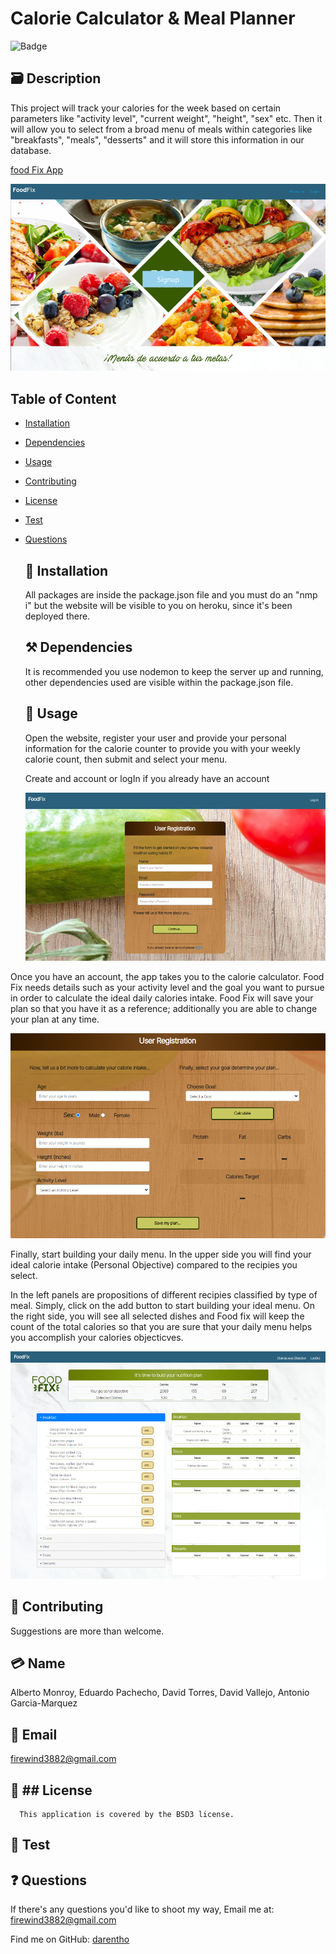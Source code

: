 # Calorie Calculator & Meal Planner

  ![Badge](https://img.shields.io/badge/License-BSD3-blue.svg)

  ## 🗃️ Description  
  This project will track your calories for the week based on certain parameters like "activity level", "current weight", "height", "sex" etc. Then it will allow you to select from a broad menu of meals within categories like "breakfasts", "meals", "desserts" and it will store this information in our database. 

  [food Fix App](https://food-fix-app.herokuapp.com/)  
  

  ![Food Fix Front Page](./public/images/readme/frontPage.png)

  ## Table of Content
- [Installation](#Installation)
- [Dependencies](#Dependencies)
- [Usage](#Usage)
- [Contributing](#Contributing)
- [License](#license)
- [Test](#Test)
- [Questions](#Questions)

  ## 💽 Installation 
  All packages are inside the package.json file and you must do an "nmp i" but the website will be visible to you on heroku, since it's been deployed there. 

  ## ⚒️ Dependencies 
  It is recommended you use nodemon to keep the server up and running, other dependencies used are visible within the package.json file. 

  ## 🦮 Usage 
  Open the website, register your user and provide your personal information for the calorie counter to provide you with your weekly calorie count, then submit and select your menu.

  Create and account or logIn if you already have an account

  ![Sign in](./public/images/readme/signUp.png)

  
Once you have an account, the app takes you to the calorie calculator. Food Fix needs details such as your activity level and the goal you want to pursue in order to calculate the ideal daily calories intake. Food Fix will save your plan so that you have it as a reference; additionally you are able to change your plan at any time.  

![Calorie Calculator](./public/images/readme/calorieCalculator.png)

  
Finally, start building your daily menu. In the upper side you will find your ideal calorie intake (Personal Objective) compared to the recipies you select.  

In the left panels are propositions of different recipies classified by type of meal. Simply, click on the add button to start building your ideal menu. On the right side, you will see all selected dishes and Food fix will keep the count of the total calories so that you are sure that your daily menu helps you accomplish your calories objecticves.  

![Menu Builder](./public/images/readme/menuBuilder.png)
  


  ## 🤝 Contributing 
  Suggestions are more than welcome. 

  ## 💳 Name 
  Alberto Monroy, Eduardo Pachecho, David Torres, David Vallejo, Antonio Garcia-Marquez

  ## 📧 Email 
  firewind3882@gmail.com

  ## 🔐 ## License
      This application is covered by the BSD3 license.

  ## 🧪 Test 
  

  

  ## ❓ Questions

If there's any questions you'd like to shoot my way, Email me at: firewind3882@gmail.com 
  
Find me on GitHub: [darentho](https://github.com/darentho)
  
  
